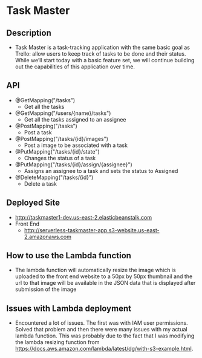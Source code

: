# Task Master

## Description 
- Task Master is a task-tracking application with the same basic goal as Trello: allow users to keep 
track of tasks to be done and their status. While we’ll start today with a basic feature set,
 we will continue building out the capabilities of this application over time.
 
## API
- @GetMapping("/tasks")
    - Get all the tasks
- @GetMapping("/users/{name}/tasks")
    - Get all the tasks assigned to an assignee
- @PostMapping("/tasks")
    - Post a task 
- @PostMapping("/tasks/{id}/images")
    - Post a image to be associated with a task
- @PutMapping("/tasks/{id}/state")
    - Changes the status of a task
- @PutMapping("/tasks/{id}/assign/{assignee}")
    - Assigns an assignee to a task and sets the status to Assigned
- @DeleteMapping("/tasks/{id}")
    - Delete a task

 
## Deployed Site
- http://taskmaster1-dev.us-east-2.elasticbeanstalk.com
- Front End
    -  http://serverless-taskmaster-app.s3-website.us-east-2.amazonaws.com

## How to use the Lambda function
- The lambda function will automatically resize the image which is uploaded to the 
front end website to a 50px by 50px thumbnail and the url to that image will be available
in the JSON data that is displayed after submission of the image

## Issues with Lambda deployment
- Encountered a lot of issues. The first was with IAM user permissions.
Solved that problem and then there were many issues with my actual lambda function.
This was probably due to the fact that I was modifying the lambda resizing function
from https://docs.aws.amazon.com/lambda/latest/dg/with-s3-example.html. 

